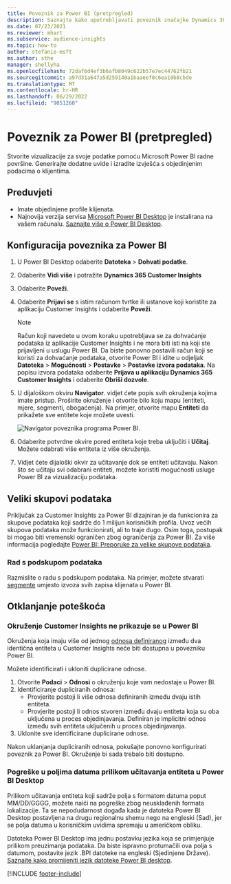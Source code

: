 ```yaml
---
title: Poveznik za Power BI (pretpregled)
description: Saznajte kako upotrebljavati poveznik značajke Dynamics 365 Customer Insights u programu Power BI.
ms.date: 07/23/2021
ms.reviewer: mhart
ms.subservice: audience-insights
ms.topic: how-to
author: stefanie-msft
ms.author: sthe
manager: shellyha
ms.openlocfilehash: 72daf6d4ef3b6afb8049c622b57e7ec44762fb21
ms.sourcegitcommit: a97d31a647a5d259140a1baaeef8c6ea10b8cbde
ms.translationtype: MT
ms.contentlocale: hr-HR
ms.lasthandoff: 06/29/2022
ms.locfileid: "9051260"
---
```

# <a name="power-bi-connector-preview"></a>Poveznik za Power BI (pretpregled)

Stvorite vizualizacije za svoje podatke pomoću Microsoft Power BI radne površine. Generirajte dodatne uvide i izradite izvješća s objedinjenim podacima o klijentima.

## <a name="prerequisites"></a>Preduvjeti

- Imate objedinjene profile klijenata.
- Najnovija verzija servisa [Microsoft Power BI Desktop](https://powerbi.microsoft.com/desktop/) je instalirana na vašem računalu. [Saznajte više o Power BI Desktop](/power-bi/desktop-what-is-desktop).

## <a name="configure-the-connector-for-power-bi"></a>Konfiguracija poveznika za Power BI

1. U Power BI Desktop odaberite **Datoteka** > **Dohvati podatke**.

1. Odaberite **Vidi više** i potražite **Dynamics 365 Customer Insights**

1. Odaberite **Poveži**.

1. Odaberite **Prijavi se** s istim računom tvrtke ili ustanove koji koristite za aplikaciju Customer Insights i odaberite **Poveži**.
   > [!NOTE]
   > Račun koji navedete u ovom koraku upotrebljava se za dohvaćanje podataka iz aplikacije Customer Insights i ne mora biti isti na koji ste prijavljeni u uslugu Power BI. Da biste ponovno postavili račun koji se koristi za dohvaćanje podataka, otvorite Power BI i idite u odjeljak **Datoteka** > **Mogućnosti** > **Postavke** > **Postavke izvora podataka**. Na popisu izvora podataka odaberite **Prijava u aplikaciju Dynamics 365 Customer Insights** i odaberite **Obriši dozvole**.  

1. U dijaloškom okviru **Navigator**. vidjet ćete popis svih okruženja kojima imate pristup. Proširite okruženje i otvorite bilo koju mapu (entiteti, mjere, segmenti, obogaćenja). Na primjer, otvorite mapu **Entiteti** da prikažete sve entitete koje možete uvesti.

   ![Navigator poveznika programa Power BI.](media/power-bi-navigator.png "Navigator poveznika programa Power BI")

1. Odaberite potvrdne okvire pored entiteta koje treba uključiti i **Učitaj**. Možete odabrati više entiteta iz više okruženja.

1. Vidjet ćete dijaloški okvir za učitavanje dok se entiteti učitavaju. Nakon što se učitaju svi odabrani entiteti, možete koristiti mogućnosti usluge Power BI za vizualizaciju podataka.

## <a name="large-data-sets"></a>Veliki skupovi podataka

Priključak za Customer Insights za Power BI dizajniran je da funkcionira za skupove podataka koji sadrže do 1 milijun korisničkih profila. Uvoz većih skupova podataka može funkcionirati, ali to traje dugo. Osim toga, postupak bi mogao biti vremenski ograničen zbog ograničenja za Power BI. Za više informacija pogledajte [Power BI: Preporuke za velike skupove podataka](/power-bi/admin/service-premium-what-is#large-datasets). 

### <a name="work-with-a-subset-of-data"></a>Rad s podskupom podataka

Razmislite o radu s podskupom podataka. Na primjer, možete stvarati [segmente](segments.md) umjesto izvoza svih zapisa klijenata u Power BI.

## <a name="troubleshooting"></a>Otklanjanje poteškoća

### <a name="customer-insights-environment-doesnt-show-in-power-bi"></a>Okruženje Customer Insights ne prikazuje se u Power BI

Okruženja koja imaju više od jednog [odnosa definiranog](relationships.md) između dva identična entiteta u Customer Insights neće biti dostupna u povezniku Power BI.

Možete identificirati i ukloniti duplicirane odnose.

1. Otvorite **Podaci** > **Odnosi** o okruženju koje vam nedostaje u Power BI.
2. Identificiranje dupliciranih odnosa:
   - Provjerite postoji li više odnosa definiranih između dvaju istih entiteta.
   - Provjerite postoji li odnos stvoren između dvaju entiteta koja su oba uključena u proces objedinjavanja. Definiran je implicitni odnos između svih entiteta uključenih u proces objedinjavanja.
3. Uklonite sve identificirane duplicirane odnose.

Nakon uklanjanja dupliciranih odnosa, pokušajte ponovno konfigurirati poveznik za Power BI. Okruženje bi sada trebalo biti dostupno.

### <a name="errors-on-date-fields-when-loading-entities-in-power-bi-desktop"></a>Pogreške u poljima datuma prilikom učitavanja entiteta u Power BI Desktop

Prilikom učitavanja entiteta koji sadrže polja s formatom datuma poput MM/DD/GGGG, možete naići na pogreške zbog neusklađenih formata lokalizacije. Ta se nepodudarnost događa kada je datoteka Power BI Desktop postavljena na drugu regionalnu shemu nego na engleski (Sad), jer se polja datuma u korisničkim uvidima spremaju u američkom obliku.

Datoteka Power BI Desktop ima jednu postavku jezika koja se primjenjuje prilikom preuzimanja podataka. Da biste ispravno protumačili ova polja s datumom, postavite jezik .BPI datoteke na engleski (Sjedinjene Države). [Saznajte kako promijeniti jezik datoteke Power BI desktop](/power-bi/fundamentals/supported-languages-countries-regions#choose-the-language-or-locale-of-power-bi-desktop).

[!INCLUDE [footer-include](includes/footer-banner.md)]
